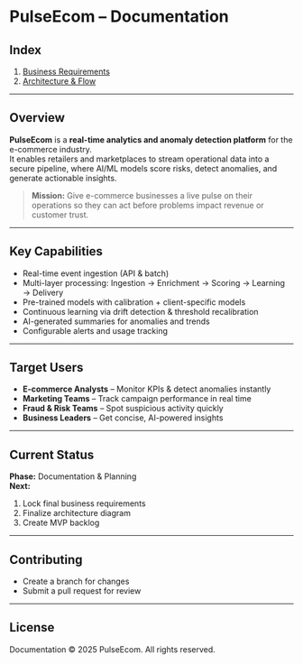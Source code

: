 # PulseEcom – Documentation

## Index
1. [Business Requirements](./business-requirements.md)  
2. [Architecture & Flow](./architecture.md)  

---

## Overview
**PulseEcom** is a **real-time analytics and anomaly detection platform** for the e-commerce industry.  
It enables retailers and marketplaces to stream operational data into a secure pipeline, where AI/ML models score risks, detect anomalies, and generate actionable insights.

> **Mission:** Give e-commerce businesses a live pulse on their operations so they can act before problems impact revenue or customer trust.

---

## Key Capabilities
- Real-time event ingestion (API & batch)  
- Multi-layer processing: Ingestion → Enrichment → Scoring → Learning → Delivery  
- Pre-trained models with calibration + client-specific models  
- Continuous learning via drift detection & threshold recalibration  
- AI-generated summaries for anomalies and trends  
- Configurable alerts and usage tracking  

---

## Target Users
- **E-commerce Analysts** – Monitor KPIs & detect anomalies instantly  
- **Marketing Teams** – Track campaign performance in real time  
- **Fraud & Risk Teams** – Spot suspicious activity quickly  
- **Business Leaders** – Get concise, AI-powered insights  

---

## Current Status
**Phase:** Documentation & Planning  
**Next:**
1. Lock final business requirements  
2. Finalize architecture diagram  
3. Create MVP backlog  

---

## Contributing
- Create a branch for changes  
- Submit a pull request for review  

---

## License
Documentation © 2025 PulseEcom. All rights reserved.
